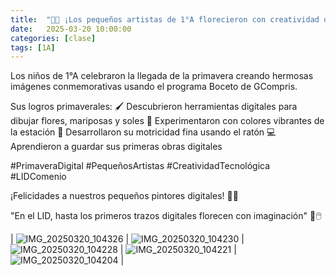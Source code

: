 ```yaml
---
title:  "🌸🎨 ¡Los pequeños artistas de 1°A florecieron con creatividad digital!"
date:   2025-03-20 10:00:00
categories: [clase]
tags: [1A]
---
```

Los niños de 1°A celebraron la llegada de la primavera creando hermosas imágenes conmemorativas usando el programa Boceto de GCompris.

Sus logros primaverales:
🖌️ Descubrieron herramientas digitales para dibujar flores, mariposas y soles
🌈 Experimentaron con colores vibrantes de la estación
🌼 Desarrollaron su motricidad fina usando el ratón
💻 Aprendieron a guardar sus primeras obras digitales

#PrimaveraDigital #PequeñosArtistas #CreatividadTecnológica #LIDComenio

¡Felicidades a nuestros pequeños pintores digitales! 👏✨

"En el LID, hasta los primeros trazos digitales florecen con imaginación" 🌷🖱️

| ![IMG_20250320_104326](https://github.com/user-attachments/assets/834cdc52-8210-4dfe-ac09-92872b349169)
  | ![IMG_20250320_104230](https://github.com/user-attachments/assets/79bde6eb-7d34-4fd0-862e-db59d6d19e44)
  | ![IMG_20250320_104228](https://github.com/user-attachments/assets/7d674ddb-4ea2-41a4-af67-676410af0bfa)
  | ![IMG_20250320_104221](https://github.com/user-attachments/assets/8e83a74c-ae9d-4a90-bc37-021ac0d3df3a)
  |![IMG_20250320_104204](https://github.com/user-attachments/assets/9b09ad8c-fd42-4337-8d85-66927a6712ee)
   |
